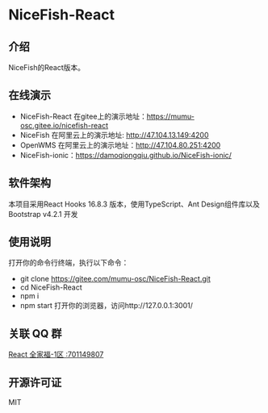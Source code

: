 # NiceFish-React

## 介绍
NiceFish的React版本。

## 在线演示
- NiceFish-React 在gitee上的演示地址：https://mumu-osc.gitee.io/nicefish-react
- NiceFish 在阿里云上的演示地址: http://47.104.13.149:4200
- OpenWMS 在阿里云上的演示地址：http://47.104.80.251:4200
- NiceFish-ionic：https://damoqiongqiu.github.io/NiceFish-ionic/

## 软件架构

本项目采用React Hooks 16.8.3 版本，使用TypeScript、Ant Design组件库以及Bootstrap v4.2.1 开发

## 使用说明

打开你的命令行终端，执行以下命令：
- git clone https://gitee.com/mumu-osc/NiceFish-React.git 
- cd NiceFish-React 
- npm i 
- npm start 
打开你的浏览器，访问http://127.0.0.1:3001/

## 关联 QQ 群

<a target="_blank" href="//shang.qq.com/wpa/qunwpa?idkey=cbf15a3d8f212076a8de5b6fa4b5a16d750cc5d7f2d55b14ad0ea8bcb6fd976e" class="list-group-item"><i class="fa fa-qq" aria-hidden="true"></i> React 全家福-1区 :701149807 </a>

## 开源许可证

MIT